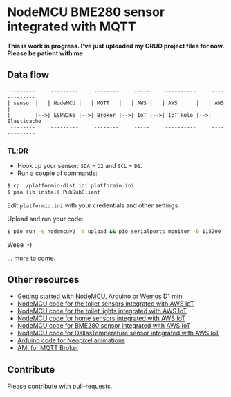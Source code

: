 # NodeMCU BME280 sensor integrated with MQTT

__This is work in progress. I've just uploaded my CRUD project files for now. Please be patient with me.__

## Data flow

```ascii
 --------     ---------     --------     -----     ----------     -------------
| sensor |   | NodeMCU |   | MQTT   |   | AWS |   | AWS      |   | AWS         |
|        |-->| ESP8266 |-->| Broker |-->| IoT |-->| IoT Rule |-->| Elasticache |
 --------     ---------     --------     -----     ----------     -------------
```

### TL;DR

* Hook up your sensor: `SDA` = `D2` and `SCL` = `D1`.
* Run a couple of commands:
```bash
$ cp ./platformio-dist.ini platformio.ini
$ pio lib install PubSubClient
```

Edit `platformio.ini` with your credentials and other settings.

Upload and run your code:
```bash
$ pio run -e nodemcuv2 -t upload && pio serialports monitor -b 115200
```

Weee :-)

... more to come.


## Other resources

* [Getting started with NodeMCU, Arduino or Wemos D1 mini](https://github.com/5orenso/arduino-getting-started)
* [NodeMCU code for the toilet sensors integrated with AWS IoT](https://github.com/5orenso/nodemcu-mqtt-toilet-project)
* [NodeMCU code for the toilet lights integrated with AWS IoT](https://github.com/5orenso/nodemcu-mqtt-toilet-project-display)
* [NodeMCU code for home sensors integrated with AWS IoT](https://github.com/5orenso/nodemcu-mqtt-home-sensors)
* [NodeMCU code for BME280 sensor integrated with AWS IoT](https://github.com/5orenso/nodemcu-mqtt-bme280)
* [NodeMCU code for DallasTemperature sensor integrated with AWS IoT](https://github.com/5orenso/nodemcu-mqtt-dallastemperature)
* [Arduino code for Neopixel animations](https://github.com/5orenso/nodemcu-neopixel-animations)
* [AMI for MQTT Broker](https://github.com/5orenso/aws-ami-creation)


## Contribute

Please contribute with pull-requests.
